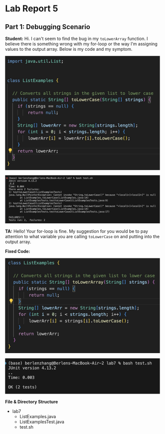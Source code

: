 # Lab Report 5

## Part 1: Debugging Scenario

**Student:**
Hi. I can't seem to find the bug in my `toLowerArray` function. I believe there is something wrong with my for-loop or the way I'm assigning values to the output array. Below is my code and my symptom.

![Image](lowerArrayBug.jpg)

![Image](lowerArraySymp.jpg)

**TA:**
Hello! Your for-loop is fine. My suggestion for you would be to pay attention to what variable you are calling `toLowerCase` on and putting into the output array. 


**Fixed Code:**

![Image](lowerArrayFixed.jpg)

![Image](lowerArrayPass.jpg)

**File & Directory Structure**

* lab7
  * ListExamples.java
  * ListExamplesTest.java
  * test.sh
